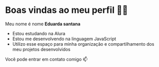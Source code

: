 # Boas vindas ao meu perfil 💙💙

Meu nome é nome **Eduarda santana**

- Estou estudando na Alura
- Estou me desenvolvendo na linguagem JavaScript
- Utilizo esse espaço para minha organização e compartilhamento dos meu projetos desenvolvidos

Você pode entrar em contato comigo 📫
